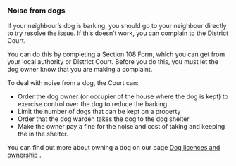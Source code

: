 ###  **Noise from dogs**

If your neighbour’s dog is barking, you should go to your neighbour directly
to try resolve the issue. If this doesn’t work, you can complain to the
District Court.

You can do this by completing a Section 108 Form, which you can get from your
local authority or District Court. Before you do this, you must let the dog
owner know that you are making a complaint.

To deal with noise from a dog, the Court can:

  * Order the dog owner (or occupier of the house where the dog is kept) to exercise control over the dog to reduce the barking 
  * Limit the number of dogs that can be kept on a property 
  * Order that the dog warden takes the dog to the dog shelter 
  * Make the owner pay a fine for the noise and cost of taking and keeping the in the shelter. 

You can find out more about owning a dog on our page [ Dog licences and
ownership ](/en/environment/pets-and-wildlife/control-of-dogs/) .
